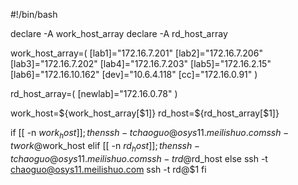#!/bin/bash

declare -A work_host_array
declare -A rd_host_array

work_host_array=(
	[lab1]="172.16.7.201" 
	[lab2]="172.16.7.206"
	[lab3]="172.16.7.202" 
	[lab4]="172.16.7.203" 
	[lab5]="172.16.2.15" 
	[lab6]="172.16.10.162" 
	[dev]="10.6.4.118"
	[cc]="172.16.0.91"
)

rd_host_array=(
	[newlab]="172.16.0.78"
)

work_host=${work_host_array[$1]}
rd_host=${rd_host_array[$1]}

if [[ -n $work_host ]] ; then
	ssh -t chaoguo@osys11.meilishuo.com ssh -t work@$work_host
elif [[ -n $rd_host ]] ; then
	ssh -t chaoguo@osys11.meilishuo.com ssh -t rd@$rd_host
else
	ssh -t chaoguo@osys11.meilishuo.com ssh -t rd@$1
fi

